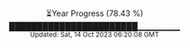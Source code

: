 <p align="center">
⏳Year Progress (78.43 %) <br>
███████████████████████▁▁▁▁▁▁▁ <br>
<sub>Updated: Sat, 14 Oct 2023 06:20:08 GMT</sub>
</p>

